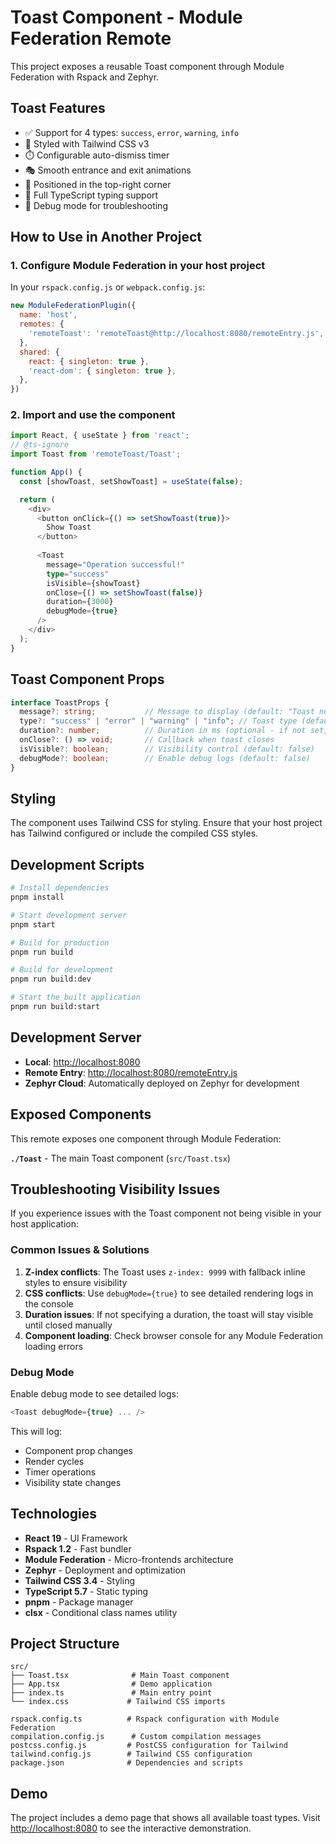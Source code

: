 # Toast Component - Module Federation Remote

This project exposes a reusable Toast component through Module Federation with Rspack and Zephyr.

## Toast Features

- ✅ Support for 4 types: `success`, `error`, `warning`, `info`
- 🎨 Styled with Tailwind CSS v3
- ⏱️ Configurable auto-dismiss timer
- 🎭 Smooth entrance and exit animations
- 📍 Positioned in the top-right corner
- 🎯 Full TypeScript typing support
- 🐛 Debug mode for troubleshooting

## How to Use in Another Project

### 1. Configure Module Federation in your host project

In your `rspack.config.js` or `webpack.config.js`:

```javascript
new ModuleFederationPlugin({
  name: 'host',
  remotes: {
    'remoteToast': 'remoteToast@http://localhost:8080/remoteEntry.js',
  },
  shared: {
    react: { singleton: true },
    'react-dom': { singleton: true },
  },
})
```

### 2. Import and use the component

```typescript
import React, { useState } from 'react';
// @ts-ignore
import Toast from 'remoteToast/Toast';

function App() {
  const [showToast, setShowToast] = useState(false);

  return (
    <div>
      <button onClick={() => setShowToast(true)}>
        Show Toast
      </button>
      
      <Toast
        message="Operation successful!"
        type="success"
        isVisible={showToast}
        onClose={() => setShowToast(false)}
        duration={3000}
        debugMode={true}
      />
    </div>
  );
}
```

## Toast Component Props

```typescript
interface ToastProps {
  message?: string;           // Message to display (default: "Toast notification")
  type?: "success" | "error" | "warning" | "info"; // Toast type (default: "info")
  duration?: number;          // Duration in ms (optional - if not set, toast stays until manually closed)
  onClose?: () => void;       // Callback when toast closes
  isVisible?: boolean;        // Visibility control (default: false)
  debugMode?: boolean;        // Enable debug logs (default: false)
}
```

## Styling

The component uses Tailwind CSS for styling. Ensure that your host project has Tailwind configured or include the compiled CSS styles.

## Development Scripts

```bash
# Install dependencies
pnpm install

# Start development server
pnpm start

# Build for production
pnpm run build

# Build for development  
pnpm run build:dev

# Start the built application
pnpm run build:start
```

## Development Server

- **Local**: [http://localhost:8080](http://localhost:8080)
- **Remote Entry**: [http://localhost:8080/remoteEntry.js](http://localhost:8080/remoteEntry.js)
- **Zephyr Cloud**: Automatically deployed on Zephyr for development

## Exposed Components

This remote exposes one component through Module Federation:

**`./Toast`** - The main Toast component (`src/Toast.tsx`)

## Troubleshooting Visibility Issues

If you experience issues with the Toast component not being visible in your host application:

### Common Issues & Solutions

1. **Z-index conflicts**: The Toast uses `z-index: 9999` with fallback inline styles to ensure visibility
2. **CSS conflicts**: Use `debugMode={true}` to see detailed rendering logs in the console
3. **Duration issues**: If not specifying a duration, the toast will stay visible until closed manually
4. **Component loading**: Check browser console for any Module Federation loading errors

### Debug Mode

Enable debug mode to see detailed logs:

```typescript
<Toast debugMode={true} ... />
```

This will log:

- Component prop changes
- Render cycles
- Timer operations
- Visibility state changes

## Technologies

- **React 19** - UI Framework
- **Rspack 1.2** - Fast bundler  
- **Module Federation** - Micro-frontends architecture
- **Zephyr** - Deployment and optimization
- **Tailwind CSS 3.4** - Styling
- **TypeScript 5.7** - Static typing
- **pnpm** - Package manager
- **clsx** - Conditional class names utility

## Project Structure

```text
src/
├── Toast.tsx              # Main Toast component
├── App.tsx                # Demo application
├── index.ts               # Main entry point
└── index.css             # Tailwind CSS imports

rspack.config.ts          # Rspack configuration with Module Federation
compilation.config.js      # Custom compilation messages
postcss.config.js         # PostCSS configuration for Tailwind
tailwind.config.js        # Tailwind CSS configuration
package.json              # Dependencies and scripts
```

## Demo

The project includes a demo page that shows all available toast types. Visit [http://localhost:8080](http://localhost:8080) to see the interactive demonstration.
